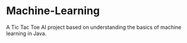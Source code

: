 # Machine-Learning
A Tic Tac Toe AI project based on understanding the basics of machine learning in Java.
